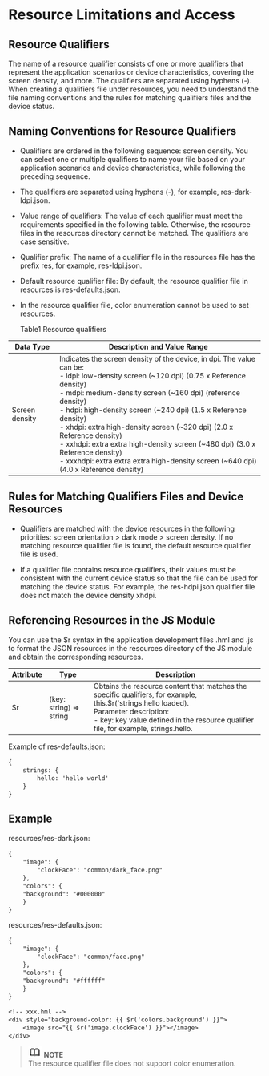 # Resource Limitations and Access


## Resource Qualifiers

The name of a resource qualifier consists of one or more qualifiers that represent the application scenarios or device characteristics, covering the screen density, and more. The qualifiers are separated using hyphens (-). When creating a qualifiers file under resources, you need to understand the file naming conventions and the rules for matching qualifiers files and the device status.


## Naming Conventions for Resource Qualifiers

- Qualifiers are ordered in the following sequence: screen density. You can select one or multiple qualifiers to name your file based on your application scenarios and device characteristics, while following the preceding sequence. 

- The qualifiers are separated using hyphens (-), for example, res-dark-ldpi.json.

- Value range of qualifiers: The value of each qualifier must meet the requirements specified in the following table. Otherwise, the resource files in the resources directory cannot be matched. The qualifiers are case sensitive.

- Qualifier prefix: The name of a qualifier file in the resources file has the prefix res, for example, res-ldpi.json.

- Default resource qualifier file: By default, the resource qualifier file in resources is res-defaults.json.

- In the resource qualifier file, color enumeration cannot be used to set resources.


  Table1 Resource qualifiers

| Data Type | Description and Value Range |
| -------- | -------- |
| Screen density | Indicates the screen density of the device, in dpi. The value can be:<br/>- ldpi: low-density screen (~120 dpi) (0.75 x Reference density)<br/>- mdpi: medium-density screen (~160 dpi) (reference density)<br/>- hdpi: high-density screen (~240 dpi) (1.5 x Reference density)<br/>- xhdpi: extra high-density screen (~320 dpi) (2.0 x Reference density)<br/>- xxhdpi: extra extra high-density screen (~480 dpi) (3.0 x Reference density)<br/>- xxxhdpi: extra extra extra high-density screen (~640 dpi) (4.0 x Reference density) |


## Rules for Matching Qualifiers Files and Device Resources

- Qualifiers are matched with the device resources in the following priorities: screen orientation > dark mode > screen density. If no matching resource qualifier file is found, the default resource qualifier file is used.

- If a qualifier file contains resource qualifiers, their values must be consistent with the current device status so that the file can be used for matching the device status. For example, the res-hdpi.json qualifier file does not match the device density xhdpi.


## Referencing Resources in the JS Module

You can use the $r syntax in the application development files .hml and .js to format the JSON resources in the resources directory of the JS module and obtain the corresponding resources.

| Attribute | Type | Description |
| -------- | -------- | -------- |
| $r | (key: string) => string | Obtains the resource content that matches the specific qualifiers, for example, this.$r('strings.hello loaded).<br/>Parameter description:<br/>- key: key value defined in the resource qualifier file, for example, strings.hello. |

Example of res-defaults.json:<br/>

```
{
    strings: {        
        hello: 'hello world'    
    }
}
```

## Example

resources/res-dark.json:


```
{
    "image": {
        "clockFace": "common/dark_face.png"
    },
    "colors": {
	"background": "#000000"
    }
}
```

resources/res-defaults.json:


```
{
    "image": {
        "clockFace": "common/face.png"
    },
    "colors": {
	"background": "#ffffff"
    }
}
```


```
<!-- xxx.hml -->
<div style="background-color: {{ $r('colors.background') }}">
    <image src="{{ $r('image.clockFace') }}"></image>
</div>
```

> ![icon-note.gif](public_sys-resources/icon-note.gif) **NOTE**<br>
> The resource qualifier file does not support color enumeration.
